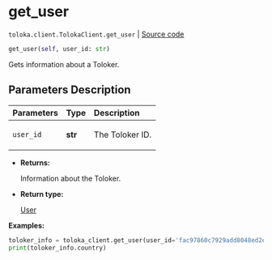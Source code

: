 # get_user
`toloka.client.TolokaClient.get_user` | [Source code](https://github.com/Toloka/toloka-kit/blob/v1.2.2/src/client/__init__.py#L3555)

```python
get_user(self, user_id: str)
```

Gets information about a Toloker.

## Parameters Description

| Parameters | Type | Description |
| :----------| :----| :-----------|
`user_id`|**str**|<p>The Toloker ID.</p>

* **Returns:**

  Information about the Toloker.

* **Return type:**

  [User](toloka.client.user.User.md)

**Examples:**


```python
toloker_info = toloka_client.get_user(user_id='fac97860c7929add8048ed2ef63b66fd')
print(toloker_info.country)
```
